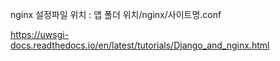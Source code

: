 


nginx 설정파일 위치 : 앱 폴더 위치/nginx/사이트명.conf

https://uwsgi-docs.readthedocs.io/en/latest/tutorials/Django_and_nginx.html
